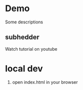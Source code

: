 # Demo

Some descriptions

## subhedder

Watch tutorial on youtube

# local dev

1. open index.html in your browser